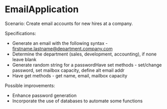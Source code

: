 # EmailApplication

Scenario: Create email accounts for new hires at a company.

Specifications:
- Generate an email with the following syntax - firstname.lastname@department.company.com
- Determine the department (sales, development, accounting), if none leave blank
- Generate random string for a passwordHave set methods - set/change password, set mailbox capacity, define alt email addr
- Have get methods - get name, email, mailbox capacity

Possible improvements:
- Enhance password generation
- Incorporate the use of databases to automate some functions
